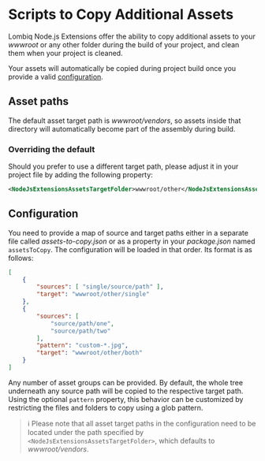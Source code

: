 # Scripts to Copy Additional Assets

Lombiq Node.js Extensions offer the ability to copy additional assets to your _wwwroot_ or any other folder during the build of your project, and clean them when your project is cleaned.

Your assets will automatically be copied during project build once you provide a valid [configuration](#configuration).

## Asset paths

The default asset target path is _wwwroot/vendors_, so assets inside that directory will automatically become part of the assembly during build.

### Overriding the default

Should you prefer to use a different target path, please adjust it in your project file by adding the following property:

```xml
<NodeJsExtensionsAssetsTargetFolder>wwwroot/other</NodeJsExtensionsAssetsTargetFolder>
```

## Configuration

You need to provide a map of source and target paths either in a separate file called _assets-to-copy.json_ or as a property in your _package.json_ named `assetsToCopy`. The configuration will be loaded in that order. Its format is as follows:

```json
[
    {
        "sources": [ "single/source/path" ],
        "target": "wwwroot/other/single"
    },
    {
        "sources": [
            "source/path/one",
            "source/path/two"
        ],
        "pattern": "custom-*.jpg",
        "target": "wwwroot/other/both"
    }
]
```

Any number of asset groups can be provided. By default, the whole tree underneath any source path will be copied to the respective target path. Using the optional `pattern` property, this behavior can be customized by restricting the files and folders to copy using a glob pattern.

> ℹ Please note that all asset target paths in the configuration need to be located under the path specified by `<NodeJsExtensionsAssetsTargetFolder>`, which defaults to _wwwroot/vendors_.
